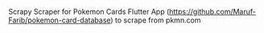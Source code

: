 Scrapy Scraper for Pokemon Cards Flutter App (https://github.com/Maruf-Farib/pokemon-card-database) to scrape from pkmn.com
